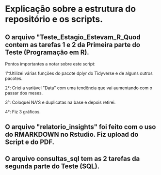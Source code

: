 # Explicação sobre a estrutura do repositório e os scripts.

## O arquivo "Teste_Estagio_Estevam_R_Quod contem as tarefas 1 e 2 da Primeira parte do Teste (Programação em R). 

Pontos importantes a notar sobre este script:

1°:Utilizei várias funções do pacote dplyr do Tidyverse e de alguns outros pacotes.

2°: Criei a variável "Data" com uma tendência que vai aumentando com o passar dos meses.

3°: Coloquei NA'S e duplicatas na base e depois retirei.

4°: Fiz 3 gráficos. 

## O arquivo "relatorio_insights" foi feito com o uso do RMARKDOWN no Rstudio. Fiz upload do Script e do PDF.

## O arquivo consultas_sql tem as 2 tarefas da segunda parte do Teste (SQL).
